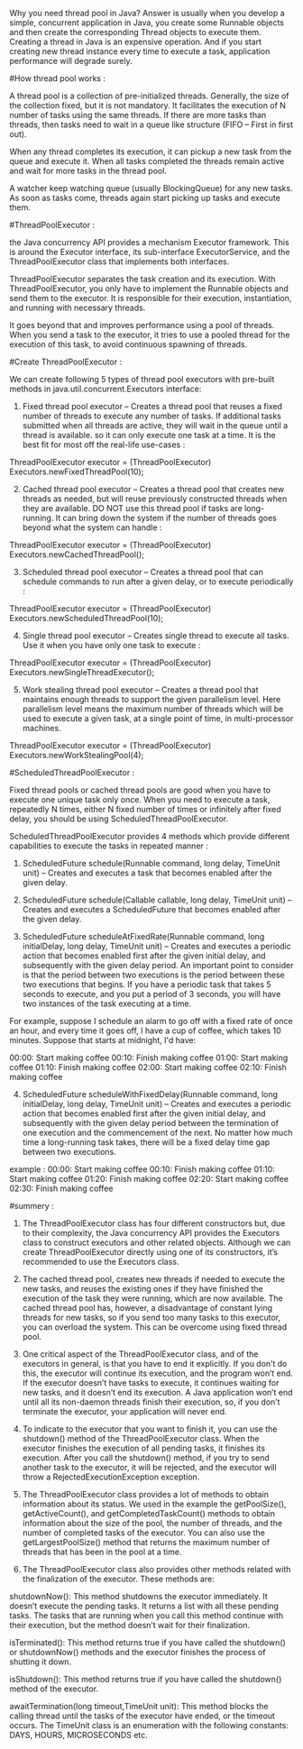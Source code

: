 Why you need thread pool in Java? Answer is usually when you develop a simple, 
concurrent application in Java, you create some Runnable objects and then 
create the corresponding Thread objects to execute them. Creating a thread in 
Java is an expensive operation. And if you start creating new thread instance 
every time to execute a task, application performance will degrade surely.

#How thread pool works : 

A thread pool is a collection of pre-initialized threads. Generally, the size of 
the collection fixed, but it is not mandatory. It facilitates the execution of N 
number of tasks using the same threads. If there are more tasks than threads, 
then tasks need to wait in a queue like structure (FIFO – First in first out).

When any thread completes its execution, it can pickup a new task from the queue 
and execute it. When all tasks completed the threads remain active and wait 
for more tasks in the thread pool.

A watcher keep watching queue (usually BlockingQueue) for any new tasks. 
As soon as tasks come, threads again start picking up tasks and execute them.

#ThreadPoolExecutor : 

the Java concurrency API provides a mechanism Executor framework. This is around 
the Executor interface, its sub-interface ExecutorService, and the ThreadPoolExecutor 
class that implements both interfaces.

ThreadPoolExecutor separates the task creation and its execution. With ThreadPoolExecutor, 
you only have to implement the Runnable objects and send them to the executor. 
It is responsible for their execution, instantiation, and running with necessary threads.

It goes beyond that and improves performance using a pool of threads. 
When you send a task to the executor, it tries to use a pooled thread for 
the execution of this task, to avoid continuous spawning of threads.

#Create ThreadPoolExecutor : 

We can create following 5 types of thread pool executors with pre-built methods in 
java.util.concurrent.Executors interface: 

1) Fixed thread pool executor – Creates a thread pool that reuses a fixed number 
of threads to execute any number of tasks. If additional tasks submitted when 
all threads are active, they will wait in the queue until a thread is available.
so it can only execute one task at a time.
It is the best fit for most off the real-life use-cases : 

ThreadPoolExecutor executor = (ThreadPoolExecutor) Executors.newFixedThreadPool(10);

2) Cached thread pool executor – Creates a thread pool that creates new threads as 
needed, but will reuse previously constructed threads when they are available. 
DO NOT use this thread pool if tasks are long-running. It can bring down the system 
if the number of threads goes beyond what the system can handle : 

ThreadPoolExecutor executor = (ThreadPoolExecutor) Executors.newCachedThreadPool();

3) Scheduled thread pool executor – Creates a thread pool that can schedule commands 
to run after a given delay, or to execute periodically : 

ThreadPoolExecutor executor = (ThreadPoolExecutor) Executors.newScheduledThreadPool(10);

4) Single thread pool executor – Creates single thread to execute all tasks. Use it 
when you have only one task to execute : 

ThreadPoolExecutor executor = (ThreadPoolExecutor) Executors.newSingleThreadExecutor();

5) Work stealing thread pool executor – Creates a thread pool that maintains enough threads 
to support the given parallelism level. Here parallelism level means the maximum number 
of threads which will be used to execute a given task, at a single point of time, 
in multi-processor machines.

ThreadPoolExecutor executor = (ThreadPoolExecutor) Executors.newWorkStealingPool(4);

#ScheduledThreadPoolExecutor : 

Fixed thread pools or cached thread pools are good when you have to execute one unique 
task only once. When you need to execute a task, repeatedly N times, either N fixed number 
of times or infinitely after fixed delay, you should be using ScheduledThreadPoolExecutor.

ScheduledThreadPoolExecutor provides 4 methods which provide different capabilities to execute 
the tasks in repeated manner : 

1) ScheduledFuture schedule(Runnable command, long delay, TimeUnit unit) – Creates and executes 
a task that becomes enabled after the given delay.

2) ScheduledFuture schedule(Callable callable, long delay, TimeUnit unit) – Creates and executes 
a ScheduledFuture that becomes enabled after the given delay.

3) ScheduledFuture scheduleAtFixedRate(Runnable command, long initialDelay, 
long delay, TimeUnit unit) – Creates and executes a periodic action that becomes enabled 
first after the given initial delay, and subsequently with the given delay period. 
An important point to consider is that the period between two executions is the period 
between these two executions that begins. If you have a periodic task that takes 5 seconds 
to execute, and you put a period of 3 seconds, you will have two instances of 
the task executing at a time.

For example, suppose I schedule an alarm to go off with a fixed rate of once an hour, 
and every time it goes off, I have a cup of coffee, which takes 10 minutes. 
Suppose that starts at midnight, I'd have:

00:00: Start making coffee
00:10: Finish making coffee
01:00: Start making coffee
01:10: Finish making coffee
02:00: Start making coffee
02:10: Finish making coffee

4) ScheduledFuture scheduleWithFixedDelay(Runnable command, long initialDelay, long delay, 
TimeUnit unit) – Creates and executes a periodic action that becomes enabled first after 
the given initial delay, and subsequently with the given delay period between the termination 
of one execution and the commencement of the next. No matter how much time 
a long-running task takes, there will be a fixed delay time gap between two executions.

example : 
00:00: Start making coffee
00:10: Finish making coffee
01:10: Start making coffee
01:20: Finish making coffee
02:20: Start making coffee
02:30: Finish making coffee

#summery : 

1) The ThreadPoolExecutor class has four different constructors but, due to their complexity, 
the Java concurrency API provides the Executors class to construct executors and other 
related objects. Although we can create ThreadPoolExecutor directly using one of 
its constructors, it’s recommended to use the Executors class.

2) The cached thread pool, creates new threads if needed to execute the new tasks, 
and reuses the existing ones if they have finished the execution of the task 
they were running, which are now available. The cached thread pool has, however, 
a disadvantage of constant lying threads for new tasks, so if you send too many tasks 
to this executor, you can overload the system. This can be overcome using fixed thread pool.

3) One critical aspect of the ThreadPoolExecutor class, and of the executors in general, 
is that you have to end it explicitly. If you don’t do this, the executor will continue 
its execution, and the program won’t end. If the executor doesn’t have tasks to execute, 
it continues waiting for new tasks, and it doesn’t end its execution. A Java application 
won’t end until all its non-daemon threads finish their execution, so, if you don’t terminate 
the executor, your application will never end.

4) To indicate to the executor that you want to finish it, you can use the shutdown() method 
of the ThreadPoolExecutor class. When the executor finishes the execution of all pending tasks, 
it finishes its execution. After you call the shutdown() method, if you try to send another task 
to the executor, it will be rejected, and the executor will 
throw a RejectedExecutionException exception.

5) The ThreadPoolExecutor class provides a lot of methods to obtain information about its status. 
We used in the example the getPoolSize(), getActiveCount(), and getCompletedTaskCount() methods 
to obtain information about the size of the pool, the number of threads, and the number of completed 
tasks of the executor. You can also use the getLargestPoolSize() method that returns the maximum 
number of threads that has been in the pool at a time.

6) The ThreadPoolExecutor class also provides other methods related with the finalization 
of the executor. These methods are:

shutdownNow(): This method shutdowns the executor immediately. It doesn’t execute the pending tasks. 
It returns a list with all these pending tasks. The tasks that are running when you call this method 
continue with their execution, but the method doesn’t wait for their finalization.

isTerminated(): This method returns true if you have called the shutdown() or shutdownNow() methods 
and the executor finishes the process of shutting it down.

isShutdown(): This method returns true if you have called the shutdown() method of the executor.

awaitTermination(long timeout,TimeUnit unit): This method blocks the calling thread until the tasks 
of the executor have ended, or the timeout occurs. The TimeUnit class is an enumeration with 
the following constants: DAYS, HOURS, MICROSECONDS etc.




